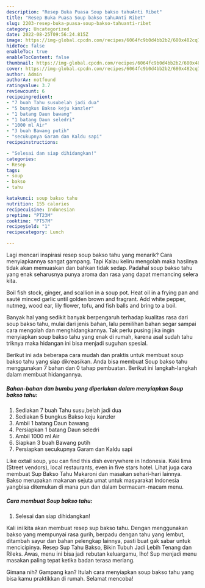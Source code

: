 ```yaml
---
description: "Resep Buka Puasa Soup bakso tahuAnti Ribet"
title: "Resep Buka Puasa Soup bakso tahuAnti Ribet"
slug: 2203-resep-buka-puasa-soup-bakso-tahuanti-ribet
category: Uncategorized
date: 2022-08-25T09:56:24.815Z
image: https://img-global.cpcdn.com/recipes/6064fc9b0d4bb2b2/680x482cq70/soup-bakso-tahu-foto-resep-utama.jpg
hideToc: false
enableToc: true
enableTocContent: false
thumbnail: https://img-global.cpcdn.com/recipes/6064fc9b0d4bb2b2/680x482cq70/soup-bakso-tahu-foto-resep-utama.jpg
cover: https://img-global.cpcdn.com/recipes/6064fc9b0d4bb2b2/680x482cq70/soup-bakso-tahu-foto-resep-utama.jpg
author: Admin
authorAv: notfound
ratingvalue: 3.7
reviewcount: 6
recipeingredient:
- "7 buah Tahu susubelah jadi dua"
- "5 bungkus Bakso keju kanzler"
- "1 batang Daun bawang"
- "1 batang Daun seledri"
- "1000 ml Air"
- "3 buah Bawang putih"
- "secukupnya Garam dan Kaldu sapi"
recipeinstructions:

- "Selesai dan siap dihidangkan!"
categories:
- Resep
tags:
- soup
- bakso
- tahu

katakunci: soup bakso tahu 
nutrition: 155 calories
recipecuisine: Indonesian
preptime: "PT23M"
cooktime: "PT57M"
recipeyield: "1"
recipecategory: Lunch

---
```



Lagi mencari inspirasi resep soup bakso tahu yang menarik? Cara menyiapkannya sangat gampang. Tapi Kalau keliru mengolah maka hasilnya tidak akan memuaskan dan bahkan tidak sedap. Padahal soup bakso tahu yang enak seharusnya punya aroma dan rasa yang dapat memancing selera kita.


Boil fish stock, ginger, and scallion in a soup pot. Heat oil in a frying pan and sauté minced garlic until golden brown and fragrant. Add white pepper, nutmeg, wood ear, lily flower, tofu, and fish balls and bring to a boil.

Banyak hal yang sedikit banyak berpengaruh terhadap kualitas rasa dari soup bakso tahu, mulai dari jenis bahan, lalu pemilihan bahan segar sampai cara mengolah dan menghidangkannya. Tak perlu pusing jika ingin menyiapkan soup bakso tahu yang enak di rumah, karena asal sudah tahu triknya maka hidangan ini bisa menjadi suguhan spesial.


Berikut ini ada beberapa cara mudah dan praktis untuk membuat soup bakso tahu yang siap dikreasikan. Anda bisa membuat Soup bakso tahu menggunakan 7 bahan dan 0 tahap pembuatan. Berikut ini langkah-langkah dalam membuat hidangannya.

<!--inarticleads1-->

##### Bahan-bahan dan bumbu yang diperlukan dalam menyiapkan Soup bakso tahu:

1. Sediakan 7 buah Tahu susu,belah jadi dua
1. Sediakan 5 bungkus Bakso keju kanzler
1. Ambil 1 batang Daun bawang
1. Persiapkan 1 batang Daun seledri
1. Ambil 1000 ml Air
1. Siapkan 3 buah Bawang putih
1. Persiapkan secukupnya Garam dan Kaldu sapi


Like oxtail soup, you can find this dish everywhere in Indonesia. Kaki lima (Street vendors), local restaurants, even in five stars hotel. Lihat juga cara membuat Sup Bakso Tahu Makaroni dan masakan sehari-hari lainnya. Bakso merupakan makanan sejuta umat untuk masyarakat Indonesia yangbisa ditemukan di mana pun dan dalam bermacam-macam menu. 

<!--inarticleads2-->

##### Cara membuat Soup bakso tahu:


1. Selesai dan siap dihidangkan!

Kali ini kita akan membuat resep sup bakso tahu. Dengan menggunakan bakso yang mempunyai rasa gurih, berpadu dengan tahu yang lembut, ditambah sayur dan bahan pelengkap lainnya, pasti buat gak sabar untuk mencicipinya. Resep Sup Tahu Bakso, Bikin Tubuh Jadi Lebih Tenang dan Rileks. Awas, menu ini bisa jadi rebutan keluargamu, lho! Sup menjadi menu masakan paling tepat ketika badan terasa meriang. 

Gimana nih? Gampang kan? Itulah cara menyiapkan soup bakso tahu yang bisa kamu praktikkan di rumah. Selamat mencoba!
